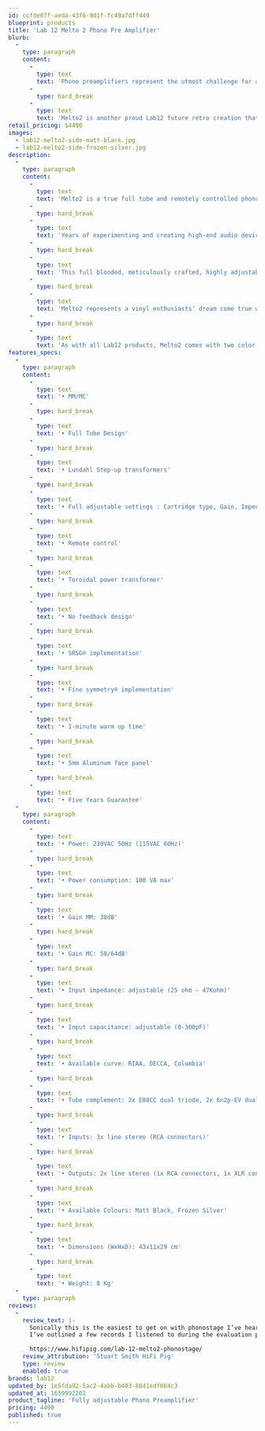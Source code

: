 ```yaml
---
id: ccfde07f-aeda-43f6-9d1f-fc49a7dff449
blueprint: products
title: 'Lab 12 Melto 2 Phono Pre Amplifier'
blurb:
  -
    type: paragraph
    content:
      -
        type: text
        text: 'Phono preamplifiers represent the utmost challenge for all high-end audio designers and companies. There are numerous phono preamplifiers on the market, of course, but as with the rest of Lab12’s products, we wanted to create a phono-stage that follows the profoundly different, flexible and sonically perfected Lab12 path.'
      -
        type: hard_break
      -
        type: text
        text: 'Melto2 is another proud Lab12 future retro creation that fuses past and present into a fully-fledged high-end product for the 21st Century'
retail_pricing: $4490
images:
  - lab12-melto2-side-matt-black.jpg
  - lab12-melto2-side-frozen-silver.jpg
description:
  -
    type: paragraph
    content:
      -
        type: text
        text: 'Melto2 is a true full tube and remotely controlled phono-stage with a high-quality OLED display, where all important functions are clearly visible and easily selectable in real time. You don’t even need to get up from your listening chair.'
      -
        type: hard_break
      -
        type: text
        text: 'Years of experimenting and creating high-end audio devices has allowed us to create what we believe to be the most potent and emotionally engaging phono preamplifier, where no subtle detail is being hidden behind the noise.'
      -
        type: hard_break
      -
        type: text
        text: 'This full blooded, meticulously crafted, highly adjustable phono-stage offers fine settings for impedance, capacitance, gain and even three EQ curves… and there’s more.'
      -
        type: hard_break
      -
        type: text
        text: 'Melto2 represents a vinyl enthusiasts’ dream come true with an exceptional sound quality and Lab12’s legendary down to earth pricing.'
      -
        type: hard_break
      -
        type: text
        text: 'As with all Lab12 products, Melto2 comes with two color choices of glass blasting anodizing finish'
features_specs:
  -
    type: paragraph
    content:
      -
        type: text
        text: '• MM/MC'
      -
        type: hard_break
      -
        type: text
        text: '• Full Tube Design'
      -
        type: hard_break
      -
        type: text
        text: '• Lundahl Step-up transformers'
      -
        type: hard_break
      -
        type: text
        text: '• Full adjustable settings : Cartridge type, Gain, Impedance, Capacitance, Curve, Mono/Stereo Output'
      -
        type: hard_break
      -
        type: text
        text: '• Remote control'
      -
        type: hard_break
      -
        type: text
        text: '• Toroidal power transformer'
      -
        type: hard_break
      -
        type: text
        text: '• No feedback design'
      -
        type: hard_break
      -
        type: text
        text: '• SRSG® implementation'
      -
        type: hard_break
      -
        type: text
        text: '• Fine symmetry® implementation'
      -
        type: hard_break
      -
        type: text
        text: '• 1-minute warm up time'
      -
        type: hard_break
      -
        type: text
        text: '• 5mm Aluminum face panel'
      -
        type: hard_break
      -
        type: text
        text: '• Five Years Guarantee'
  -
    type: paragraph
    content:
      -
        type: text
        text: '• Power: 230VAC 50Hz (115VAC 60Hz)'
      -
        type: hard_break
      -
        type: text
        text: '• Power consumption: 100 VA max'
      -
        type: hard_break
      -
        type: text
        text: '• Gain MM: 38dB'
      -
        type: hard_break
      -
        type: text
        text: '• Gain MC: 58/64dB'
      -
        type: hard_break
      -
        type: text
        text: '• Input impedance: adjustable (25 ohm – 47Kohm)'
      -
        type: hard_break
      -
        type: text
        text: '• Input capacitance: adjustable (0-300pF)'
      -
        type: hard_break
      -
        type: text
        text: '• Available curve: RIAA, DECCA, Columbia'
      -
        type: hard_break
      -
        type: text
        text: '• Tube complement: 2x E88CC dual triode, 2x 6n2p-EV dual triode'
      -
        type: hard_break
      -
        type: text
        text: '• Inputs: 3x line stereo (RCA connectors)'
      -
        type: hard_break
      -
        type: text
        text: '• Outputs: 2x line stereo (1x RCA connectors, 1x XLR connectors)'
      -
        type: hard_break
      -
        type: text
        text: '• Available Colours: Matt Black, Frozen Silver'
      -
        type: hard_break
      -
        type: text
        text: '• Dimensions (WxHxD): 43x11x29 cm'
      -
        type: hard_break
      -
        type: text
        text: '• Weight: 8 Kg'
  -
    type: paragraph
reviews:
  -
    review_text: |-
      Sonically this is the easiest to get on with phonostage I’ve heard in our system. It is quiet to the point of silent in operation, allowing me to really get into a recording’s detail, but at the same time it is relaxed, unhurried and natural sounding in its delivery.  There is a definite feeling to music having more space around individual instruments and those instruments sit in the soundstage with a solidity that is uncanny.
      I’ve outlined a few records I listened to during the evaluation process but the melto was completely unfazed at whatever style of music I played through it, being equally at home with Dutch gabber from the early 90s to Miles Davis and everything in-between.

      https://www.hifipig.com/lab-12-melto2-phonostage/
    review_attribution: 'Stuart Smith HiFi Pig'
    type: review
    enabled: true
brands: lab12
updated_by: 1e5fda92-5ac2-4abb-b403-8041edf0b4c3
updated_at: 1659992201
product_tagline: 'Fully adjustable Phono Preamplifier'
pricing: 4490
published: true
---
```

